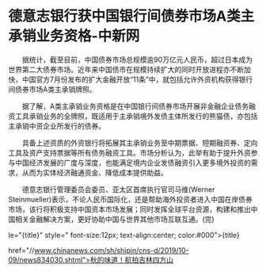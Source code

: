 # 德意志银行获中国银行间债券市场A类主承销业务资格-中新网

　　据统计，截至目前，中国债券市场总规模逾90万亿元人民币，超过日本成为世界第二大债券市场。近年来中国债市在规模持续扩大的同时开放进程亦不断加快，中国官方7月份发布的扩大金融开放“11条”中，就包括允许外资机构获得银行间债券市场A类主承销牌照。

　　据了解，A类主承销业务资格是在中国银行间债券市场开展非金融企业债务融资工具承销业务的全牌照，既适用于主承销境外发债主体所发行的熊猫债，亦包括主承销中资企业所发行的债券。

　　具备上述资质的外资银行将拓展其主承销业务至中期票据、短期融资券、定向工具及资产支持票据等所有债务融资工具。市场分析认为，此举有助于提升外资参与中国经济发展的广度与深度，也能满足境内企业发债融资引入更多境外投资的需求，从而为实体经济融通资金、降低成本提供助益。

　　德意志银行管理委员会委员、亚太区首席执行官司马维(Werner Steinmueller)表示，不论人民币国际化，还是帮助海外投资者进入中国在岸债券市场，该行将积极支持中国资本市场发展；同时发挥全球平台资源，构建和推出中国相关金融解决方案，更好协助中国与世界其他市场互联互通。(完)

le="{title}" style=" font-size:12px; text-align:center; color:#000">{title}

href="//www.chinanews.com/sh/shipin/cns-d/2019/10-09/news834030.shtml">秋的味道！航拍吉林四方山
